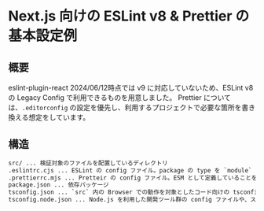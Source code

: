 # Next.js 向けの ESLint v8 & Prettier の基本設定例

## 概要

eslint-plugin-react 2024/06/12時点では v9 に対応していないため、ESLint v8 の Legacy Config で利用できるものを用意しました。
Prettier については、`.editorconfig` の設定を優先し、利用するプロジェクトで必要な箇所を書き換える想定をしています。

## 構造

```txt
src/ ... 検証対象のファイルを配置しているディレクトリ
.eslintrc.cjs ... ESLint の config ファイル。package の type を `module` にしているが、ESLint v8 は `.mjs` に対応していないため
.prettierrc.mjs ... Pretteir の config ファイル。ESM として定義していることを明示的に示すために `.mjs` としています。
package.json ... 依存パッケージ
tsconfig.json ... `src` 内の Browser での動作を対象としたコード向けの tsconfig
tsconfig.node.json ... Node.js を利用した開発ツール群の config ファイルや、スクリプト向けの tsconfig
```





